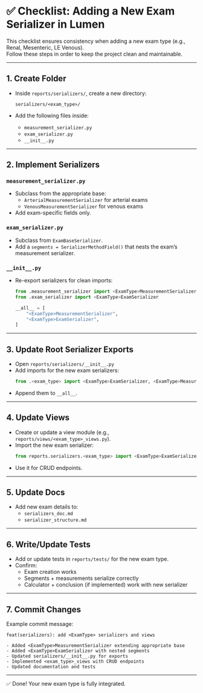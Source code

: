 # ✅ Checklist: Adding a New Exam Serializer in Lumen

This checklist ensures consistency when adding a new exam type (e.g., Renal, Mesenteric, LE Venous).  
Follow these steps in order to keep the project clean and maintainable.

---

## 1. Create Folder
- Inside `reports/serializers/`, create a new directory:
  ```
  serializers/<exam_type>/
  ```

- Add the following files inside:
  - `measurement_serializer.py`
  - `exam_serializer.py`
  - `__init__.py`

---

## 2. Implement Serializers

### `measurement_serializer.py`
- Subclass from the appropriate base:
  - `ArterialMeasurementSerializer` for arterial exams
  - `VenousMeasurementSerializer` for venous exams
- Add exam-specific fields only.

### `exam_serializer.py`
- Subclass from `ExamBaseSerializer`.
- Add a `segments = SerializerMethodField()` that nests the exam’s measurement serializer.

### `__init__.py`
- Re-export serializers for clean imports:
  ```python
  from .measurement_serializer import <ExamType>MeasurementSerializer
  from .exam_serializer import <ExamType>ExamSerializer

  __all__ = [
      "<ExamType>MeasurementSerializer",
      "<ExamType>ExamSerializer",
  ]
  ```

---

## 3. Update Root Serializer Exports
- Open `reports/serializers/__init__.py`
- Add imports for the new exam serializers:
  ```python
  from .<exam_type> import <ExamType>ExamSerializer, <ExamType>MeasurementSerializer
  ```
- Append them to `__all__`.

---

## 4. Update Views
- Create or update a view module (e.g., `reports/views/<exam_type>_views.py`).
- Import the new exam serializer:
  ```python
  from reports.serializers.<exam_type> import <ExamType>ExamSerializer
  ```
- Use it for CRUD endpoints.

---

## 5. Update Docs
- Add new exam details to:
  - `serializers_doc.md`
  - `serializer_structure.md`

---

## 6. Write/Update Tests
- Add or update tests in `reports/tests/` for the new exam type.
- Confirm:
  - Exam creation works
  - Segments + measurements serialize correctly
  - Calculator + conclusion (if implemented) work with new serializer

---

## 7. Commit Changes
Example commit message:

```
feat(serializers): add <ExamType> serializers and views

- Added <ExamType>MeasurementSerializer extending appropriate base
- Added <ExamType>ExamSerializer with nested segments
- Updated serializers/__init__.py for exports
- Implemented <exam_type>_views with CRUD endpoints
- Updated documentation and tests
```

---

✅ Done! Your new exam type is fully integrated.
